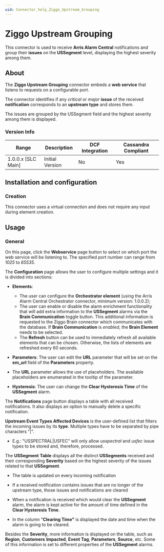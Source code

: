 ```yaml
---
uid: Connector_help_Ziggo_Upstream_Grouping
---
```


# Ziggo Upstream Grouping

This connector is used to receive **Arris Alarm Central** notifications and group their **issues** on the **USSegment** level, displaying the highest severity among them.

## About

The **Ziggo Upstream Grouping** connector embeds a **web service** that listens to requests on a configurable port.

The connector identifies if any *critical* or *major* **issue** of the received **notification** corresponds to an **upstream type** and stores them.

The issues are grouped by the USSegment field and the highest severity among them is displayed.

### Version Info

| Range | Description | DCF Integration | Cassandra Compliant |
|----------------------|-----------------|---------------------|-------------------------|
| 1.0.0.x \[SLC Main\] | Initial Version | No                  | Yes                     |

## Installation and configuration

### Creation

This connector uses a virtual connection and does not require any input during element creation.

## Usage

### General

On this page, click the **Webservice** page button to select on which port the web service will be listening to. The specified port number can range from *1025* to *65535*.

The **Configuration** page allows the user to configure multiple settings and it is divided into sections:

- **Elements**:

  - The user can configure the **Orchestrator element** (using the Arris Alarm Central Orchestrator connector, minimum version: 1.0.0.2);
  - The user can enable or disable the alarm enrichment functionality that will add extra information to the **USSegment** alarms via the **Brain Communication** toggle button. This additional information is requested to the Ziggo Brain connector which communicates with the database. If **Brain Communication** is *enabled*, the **Brain Element** needs to be selected.
  - The **Refresh** button can be used to immediately refresh all available elements that can be chosen. Otherwise, the lists of elements are refreshed every 60 seconds.

- **Parameters**: The user can edit the **URL** parameter that will be set on the **em_url** field of the **Parameters** property.

- The **URL** parameter allows the use of placeholders. The available placeholders are enumerated in the tooltip of the parameter.

- **Hysteresis**: The user can change the **Clear Hysteresis Time** of the **USSegment** alarm.

The **Notifications** page button displays a table with all received notifications. It also displays an option to manually delete a specific notification.

**Upstream Event Types Affected Devices** is the user-defined list that filters the incoming issues by its **type**. Multiple types have to be separated by pipe characters "\|".

- E.g.: "USSPECTRAL\|USFEC" will only allow *usspectral* and *usfec* issue types to be stored and, therefore, processed.

The **USSegment** **Table** displays all the distinct **USSegments** received and their corresponding **Severity** based on the highest severity of the issues related to that **USSegment**.

- The table is updated on every incoming notification

- If a received notification contains issues that are no longer of the upstream type, those issues and notifications are cleared

- When a notification is received which would clear the **USSegment** alarm, the alarm is kept active for the amount of time defined in the **Clear Hysteresis Time**.

- In the column "**Clearing Time"** is displayed the date and time when the alarm is going to be cleared.

Besides the **Severity**, more information is displayed on the table, such as **Region**, **Customers** **Impacted**, **Event** **Tag**, **Parameters**, **Source**, etc. Some of this information is set to different properties of the **USSegment** alarms.
